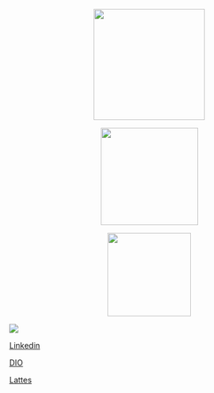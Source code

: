 

<p align="center">
    <img height="200 em" src="https://github-readme-stats.vercel.app/api?username=Rumanns&amp;show_icons=true&amp;theme=synthwave&amp;include_all_commits=true&amp;count_private=true" style="max-width:100%;">



<p align="center">
    <img height="175em" src="https://github-readme-streak-stats.herokuapp.com/?user=Rumanns&amp;theme=synthwave" style="max-width:100%;"></p>

<p align="center">
    <img height="150em" src="https://github-readme-stats.vercel.app/api/top-langs/?username=Rumanns&amp;layout=compact&amp;langs_count=16&amp;theme=synthwave" style="max-width:100%;"></p>



<img src="https://camo.githubusercontent.com/c00f87aeebbec37f3ee0857cc4c20b21fefde8a96caf4744383ebfe44a47fe3f/68747470733a2f2f696d672e736869656c64732e696f2f62616467652f2d4c696e6b6564496e2d2532333030373742353f7374796c653d666f722d7468652d6261646765266c6f676f3d6c696e6b6564696e266c6f676f436f6c6f723d7768697465" data-canonical-src="https://img.shields.io/badge/-LinkedIn-%230077B5?style=for-the-badge&amp;logo=linkedin&amp;logoColor=white" style="max-width:100%;">

<link rel="stylesheet" href="https://cdn.jsdelivr.net/gh/devicons/devicon@v2.12.0/devicon.min.css">



<a href="https://www.linkedin.com/in/jose-valdeir-paiva-araujo/">Linkedin</a>

<a href="https://web.digitalinnovation.one/users/valdeircomv?tab=achievements">DIO</a>

<a href="[**http://lattes.cnpq.br/8786533272727669**](https://wwws.cnpq.br/cvlattesweb/PKG_MENU.menu?f_cod=0EBAA7FAD8CC6BC64E270AC8E4379751#)">Lattes</a>

